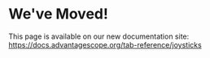 # We've Moved!

This page is available on our new documentation site: https://docs.advantagescope.org/tab-reference/joysticks
